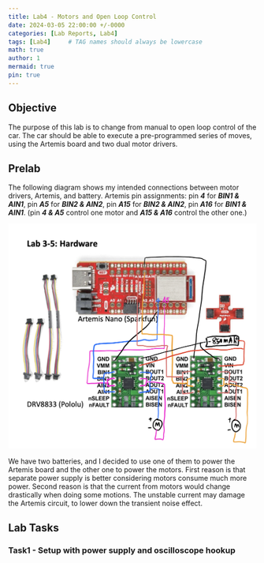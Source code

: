 ```yaml
---
title: Lab4 - Motors and Open Loop Control
date: 2024-03-05 22:00:00 +/-0000
categories: [Lab Reports, Lab4]
tags: [Lab4]     # TAG names should always be lowercase
math: true
author: 1
mermaid: true
pin: true
---
```


## Objective

The purpose of this lab is to change from manual to open loop control of the car. The car should be able to execute a pre-programmed series of moves, using the Artemis board and two dual motor drivers.

## Prelab

The following diagram shows my intended connections between motor drivers, Artemis, and battery. Artemis pin assignments: pin ***4*** for ***BIN1 & AIN1***, pin ***A5*** for ***BIN2 & AIN2***, pin ***A15*** for ***BIN2 & AIN2***, pin ***A16*** for ***BIN1 & AIN1***. (pin ***4 & A5*** control one motor and ***A15 & A16*** control the other one.)

![intended_connection](/assets/images/lab4/intended_connection.png "intended_connection")

We have two batteries, and I decided to use one of them to power the Artemis board and the other one to power the motors. First reason is that separate power supply is better considering motors consume much more power. Second reason is that the current from motors would change drastically when doing some motions. The unstable current may damage the Artemis circuit, to lower down the transient noise effect.

## Lab Tasks

### Task1 - Setup with power supply and oscilloscope hookup






